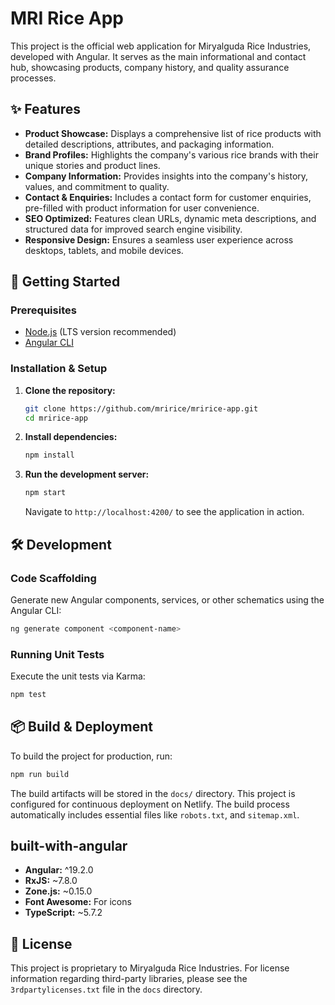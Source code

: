 # MRI Rice App

This project is the official web application for Miryalguda Rice Industries, developed with Angular. It serves as the main informational and contact hub, showcasing products, company history, and quality assurance processes.

## ✨ Features

*   **Product Showcase:** Displays a comprehensive list of rice products with detailed descriptions, attributes, and packaging information.
*   **Brand Profiles:** Highlights the company's various rice brands with their unique stories and product lines.
*   **Company Information:** Provides insights into the company's history, values, and commitment to quality.
*   **Contact & Enquiries:** Includes a contact form for customer enquiries, pre-filled with product information for user convenience.
*   **SEO Optimized:** Features clean URLs, dynamic meta descriptions, and structured data for improved search engine visibility.
*   **Responsive Design:** Ensures a seamless user experience across desktops, tablets, and mobile devices.

## 🚀 Getting Started

### Prerequisites

*   [Node.js](https://nodejs.org/) (LTS version recommended)
*   [Angular CLI](https://angular.dev/tools/cli)

### Installation & Setup

1.  **Clone the repository:**
    ```bash
    git clone https://github.com/mririce/mririce-app.git
    cd mririce-app
    ```

2.  **Install dependencies:**
    ```bash
    npm install
    ```

3.  **Run the development server:**
    ```bash
    npm start
    ```
    Navigate to `http://localhost:4200/` to see the application in action.

## 🛠️ Development

### Code Scaffolding

Generate new Angular components, services, or other schematics using the Angular CLI:

```bash
ng generate component <component-name>
```

### Running Unit Tests

Execute the unit tests via Karma:

```bash
npm test
```

## 📦 Build & Deployment

To build the project for production, run:

```bash
npm run build
```

The build artifacts will be stored in the `docs/` directory. This project is configured for continuous deployment on Netlify. The build process automatically includes essential files like `robots.txt`, and `sitemap.xml`.

## built-with-angular
* **Angular:** ^19.2.0
* **RxJS:** ~7.8.0
* **Zone.js:** ~0.15.0
* **Font Awesome:** For icons
* **TypeScript:** ~5.7.2

## 📄 License

This project is proprietary to Miryalguda Rice Industries. For license information regarding third-party libraries, please see the `3rdpartylicenses.txt` file in the `docs` directory.